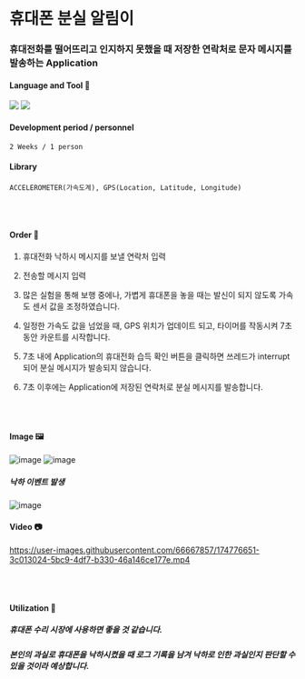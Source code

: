 # 휴대폰 분실 알림이

### 휴대전화를 떨어뜨리고 인지하지 못했을 때 저장한 연락처로 문자 메시지를 발송하는 Application

#### Language and Tool :hammer:
<img src="https://img.shields.io/badge/Java-007396?style=flat-square&logo=Java&logoColor=white"/></a>
<img src="https://img.shields.io/badge/Android Studio-3DDC84?style=flat-square&logo=Android&logoColor=white"/></a>

#### Development period / personnel
    2 Weeks / 1 person
    
#### Library
    ACCELEROMETER(가속도계), GPS(Location, Latitude, Longitude)

<br><br>
#### Order :egg:

1. 휴대전화 낙하시 메시지를 보낼 연락처 입력<br>

2. 전송할 메시지 입력

3. 많은 실험을 통해 보행 중에나, 가볍게 휴대폰을 놓을 때는 발신이 되지 않도록 가속도 센서 값을 조정하였습니다.

4. 일정한 가속도 값을 넘었을 때, GPS 위치가 업데이트 되고, 타이머를 작동시켜 7초 동안 카운트를 시작합니다.

5. 7초 내에 Application의 휴대전화 습득 확인 버튼을 클릭하면 쓰레드가 interrupt 되어 분실 메시지가 발송되지 않습니다.

6. 7초 이후에는 Application에 저장된 연락처로 분실 메시지를 발송합니다. 


<br><br>
#### Image 🖼️
![image](https://user-images.githubusercontent.com/66667857/174766906-4c64d6c1-d0ad-4372-8c72-e27c603b1090.png)
![image](https://user-images.githubusercontent.com/66667857/174767218-fb6dfe18-2635-4073-a85e-4f7cbc764f6c.png)
##### 낙하 이벤트 발생
![image](https://user-images.githubusercontent.com/66667857/174772184-f43cc112-8ac5-451b-b589-8a79fd035eec.png)


#### Video 📷
https://user-images.githubusercontent.com/66667857/174776651-3c013024-5bc9-4df7-b330-46a146ce177e.mp4


<br><br>
#### Utilization 🌟
##### 휴대폰 수리 시장에 사용하면 좋을 것 같습니다. 
##### 본인의 과실로 휴대폰을 낙하시켰을 때 로그 기록을 남겨 낙하로 인한 과실인지 판단할 수 있을 것이라 예상합니다.

